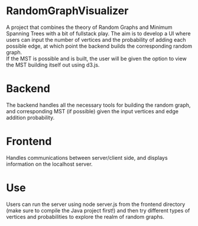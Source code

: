 # RandomGraphVisualizer
A project that combines the theory of Random Graphs and Minimum Spanning Trees with a bit of fullstack play. The aim is to develop a UI where users
can input the number of vertices and the probability of adding each possible edge, at which point the backend builds the corresponding random graph. \
If the MST is possible and is built, the user will be given the option to view the MST building itself out using d3.js.
# Backend
The backend handles all the necessary tools for building the random graph, and corresponding MST (if possible) given the input vertices and edge addition probability.
# Frontend
Handles communications between server/client side, and displays information on the localhost server. 
# Use
Users can run the server using node server.js from the frontend directory (make sure to compile the Java project first!) and then try different types of vertices and probabilities to explore the realm  of random graphs.
